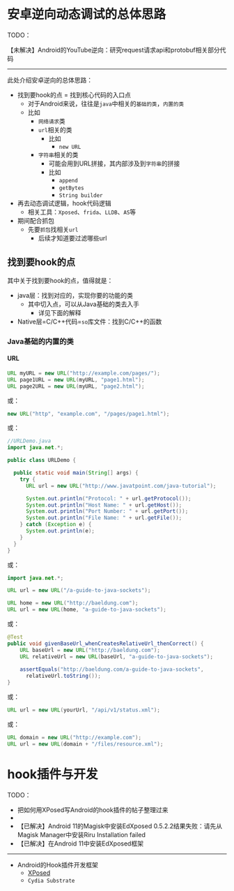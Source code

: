 # 安卓逆向动态调试的总体思路


TODO：

【未解决】Android的YouTube逆向：研究request请求api和protobuf相关部分代码

---

此处介绍安卓逆向的总体思路：

* 找到要hook的点 = 找到核心代码的入口点
  * 对于Android来说，往往是`java`中相关的`基础的类`，`内置的类`
  * 比如
    * `网络请求`类
    * `url`相关的类
      * 比如
        * `new URL`
    * `字符串`相关的类
      * 可能会用到URL拼接，其内部涉及到`字符串`的拼接
      * 比如
        * `append`
        * `getBytes`
        * `String builder`
* 再去动态调试逻辑，hook代码逻辑
  * 相关工具：`Xposed`、`frida`、`LLDB`、`AS`等
* 期间配合抓包
  * 先要`抓包`找相关`url`
    * 后续才知道要过滤哪些url

## 找到要hook的点

其中关于找到要hook的点，值得就是：

* java层：找到对应的，实现你要的功能的类
  * 其中切入点，可以从Java基础的类去入手
    * 详见下面的解释
* Native层=C/C++代码=`so`库文件：找到C/C++的函数

### Java基础的内置的类

#### URL

```java
URL myURL = new URL("http://example.com/pages/");
URL page1URL = new URL(myURL, "page1.html");
URL page2URL = new URL(myURL, "page2.html");
```

或：

```java
new URL("http", "example.com", "/pages/page1.html");
```

或：

```java
//URLDemo.java
import java.net.*;

public class URLDemo {

  public static void main(String[] args) {
    try {
      URL url = new URL("http://www.javatpoint.com/java-tutorial");

      System.out.println("Protocol: " + url.getProtocol());
      System.out.println("Host Name: " + url.getHost());
      System.out.println("Port Number: " + url.getPort());
      System.out.println("File Name: " + url.getFile());
    } catch (Exception e) {
      System.out.println(e);
    }
  }
}
```

或：

```java
import java.net.*;

URL url = new URL("/a-guide-to-java-sockets");

URL home = new URL("http://baeldung.com");
URL url = new URL(home, "a-guide-to-java-sockets");
```

或：

```java
@Test
public void givenBaseUrl_whenCreatesRelativeUrl_thenCorrect() {
    URL baseUrl = new URL("http://baeldung.com");
    URL relativeUrl = new URL(baseUrl, "a-guide-to-java-sockets");
    
    assertEquals("http://baeldung.com/a-guide-to-java-sockets", 
      relativeUrl.toString());
}
```

或：

```java
URL url = new URL(yourUrl, "/api/v1/status.xml");
```

或：

```java
URL domain = new URL("http://example.com");
URL url = new URL(domain + "/files/resource.xml");
```



# hook插件与开发

TODO：

* 把如何用XPosed写Android的hook插件的帖子整理过来
* 
* 【已解决】Android 11的Magisk中安装EdXposed 0.5.2.2结果失败：请先从Magisk Manager中安装Riru Installation failed
* 【已解决】在Android 11中安装EdXposed框架

---

* Android的Hook插件开发框架
  * [XPosed](https://book.crifan.org/books/android_re_xposed_framework/website/)
  * `Cydia Substrate`
